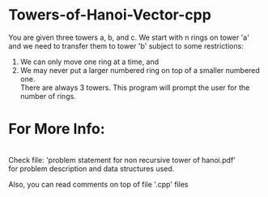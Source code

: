 Towers-of-Hanoi-Vector-cpp
==========================

You are given three towers a, b, and c. We start with n rings on tower 'a' and 
we need to transfer them to tower 'b' subject to some restrictions: <br>
1. We can only move one ring at a time, and <br>
2. We may never put a larger numbered ring on top of a smaller numbered
one. <br>
There are always 3 towers. This program will prompt the user for the
number of rings.

For More Info:
==============
<br>
Check file: 'problem statement for non recursive tower of hanoi.pdf' 
<br>for problem description and data structures used.

Also, you can read comments on top of file '.cpp' files
